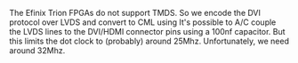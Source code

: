 The Efinix Trion FPGAs do not support TMDS.
So we encode the DVI protocol over LVDS and
convert to CML using 
It's possible to A/C couple the LVDS lines
to the DVI/HDMI connector pins using a
100nf capacitor.  But this limits the dot
clock to (probably) around 25Mhz.
Unfortunately, we need around 32Mhz.
